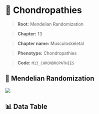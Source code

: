 # 🧪 Chondropathies

> **Root:** Mendelian Randomization

> **Chapter:** 13  

> **Chapter name:** Musculoskeletal

> **Phenotype:** Chondropathies  

> **Code:** `M13_CHRONDROPATHIES`

## 🧬 Mendelian Randomization  

<img src="/MR/Figures/Forward/M13_CHRONDROPATHIES.png"/>

## 📊 Data Table

<CsvTableMRF src="/public/MR/Data/Forward/M13_CHRONDROPATHIES.csv"/>
